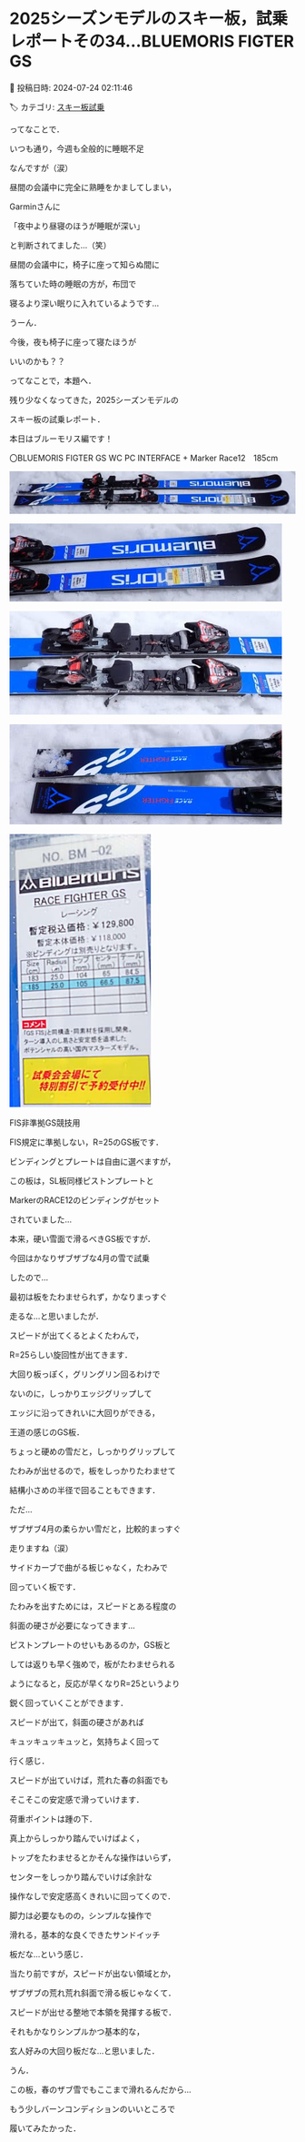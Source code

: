 # 2025シーズンモデルのスキー板，試乗レポートその34…BLUEMORIS FIGTER GS

📅 投稿日時: 2024-07-24 02:11:46

🏷️ カテゴリ: [スキー板試乗](c0bd8048615710cee890e403a36cc9a2b.md)

ってなことで．


いつも通り，今週も全般的に睡眠不足


なんですが（涙）


昼間の会議中に完全に熟睡をかましてしまい，


Garminさんに


「夜中より昼寝のほうが睡眠が深い」


と判断されてました…（笑）





昼間の会議中に，椅子に座って知らぬ間に


落ちていた時の睡眠の方が，布団で


寝るより深い眠りに入れているようです…





うーん．


今後，夜も椅子に座って寝たほうが


いいのかも？？





ってなことで，本題へ．


残り少なくなってきた，2025シーズンモデルの


スキー板の試乗レポート．


本日はブルーモリス編です！[]()








〇BLUEMORIS FIGTER GS WC PC INTERFACE + Marker Race12　185cm







![c5091f8af128635c25a5b9115aa38abf.jpg](images/c5091f8af128635c25a5b9115aa38abf.jpg)









![cdabca53cbe7f5d7e9aba0be75f646c5.jpg](images/cdabca53cbe7f5d7e9aba0be75f646c5.jpg)









![08711c0501259b0f45221560afc4228e.jpg](images/08711c0501259b0f45221560afc4228e.jpg)









![b3b7191a258daf2fa1fb16c91be899e9.jpg](images/b3b7191a258daf2fa1fb16c91be899e9.jpg)









![2f9e62a1f9e8b65c2d2e4cbf294e4184.jpg](images/2f9e62a1f9e8b65c2d2e4cbf294e4184.jpg)







FIS非準拠GS競技用





FIS規定に準拠しない，R=25のGS板です．


ビンディングとプレートは自由に選べますが，


この板は，SL板同様ピストンプレートと


MarkerのRACE12のビンディングがセット


されていました…





本来，硬い雪面で滑るべきGS板ですが．


今回はかなりザブザブな4月の雪で試乗


したので…


最初は板をたわませられず，かなりまっすぐ


走るな…と思いましたが．





スピードが出てくるとよくたわんで，


R=25らしい旋回性が出てきます．


大回り板っぽく，グリングリン回るわけで


ないのに，しっかりエッジグリップして


エッジに沿ってきれいに大回りができる，


王道の感じのGS板．





ちょっと硬めの雪だと，しっかりグリップして


たわみが出せるので，板をしっかりたわませて


結構小さめの半径で回ることもできます．





ただ…


ザブザブ4月の柔らかい雪だと，比較的まっすぐ


走りますね（涙）


サイドカーブで曲がる板じゃなく，たわみで


回っていく板です．


たわみを出すためには，スピードとある程度の


斜面の硬さが必要になってきます…





ピストンプレートのせいもあるのか，GS板と


しては返りも早く強めで，板がたわませられる


ようになると，反応が早くなりR=25というより


鋭く回っていくことができます．


スピードが出て，斜面の硬さがあれば


キュッキュッキュッと，気持ちよく回って


行く感じ．





スピードが出ていけば，荒れた春の斜面でも


そこそこの安定感で滑っていけます．


荷重ポイントは踵の下．


真上からしっかり踏んでいけばよく，


トップをたわませるとかそんな操作はいらず，


センターをしっかり踏んでいけば余計な


操作なしで安定感高くきれいに回ってくので．


脚力は必要なものの，シンプルな操作で


滑れる，基本的な良くできたサンドイッチ


板だな…という感じ．





当たり前ですが，スピードが出ない領域とか，


ザブザブの荒れ荒れ斜面で滑る板じゃなくて．


スピードが出せる整地で本領を発揮する板で．


それもかなりシンプルかつ基本的な，


玄人好みの大回り板だな…と思いました．





うん．


この板，春のザブ雪でもここまで滑れるんだから…


もう少しバーンコンディションのいいところで


履いてみたかった．
